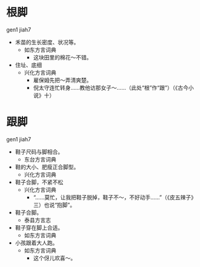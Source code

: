 













# 根脚
gen1 jiah7
+ 禾苗的生长密度、状况等。
  * 如东方言词典
    - 这块田里的棉花～不错。
+ 住址、底细
  * 兴化方言词典
    - 雇保姆先把～弄清爽楚。
    - 倪太守连忙转身……教他访那女子～……（此处“根”作“跟”）（《古今小说》十）

# 跟脚
gen1 jiah7
+ 鞋子尺码与脚相合。
  * 东台方言词典
+ 鞋的大小、肥瘦正合脚型。
  * 兴化方言词典
+ 鞋子合脚，不紧不松
  * 兴化方言词典
    - “……莫忙，让我把鞋子脱掉，鞋子不～，不好动手……”（《皮五辣子》三）也说“抱脚”。
+ 鞋子合脚。
  * 泰县方言志
+ 鞋子穿在脚上合适。
  * 如东方言词典
+ 小孩跟着大人跑。
  * 如东方言词典
    - 这个伢儿欢喜～。
